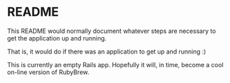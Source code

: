 # README

This README would normally document whatever steps are necessary to get the
application up and running.

That is, it would do if there was an application to get up and running :)

This is currently an empty Rails app. Hopefully it will, in time, become a cool on-line version of RubyBrew.
